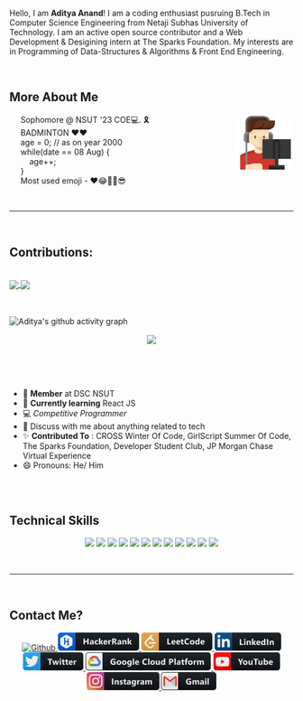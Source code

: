 <!-- # Welcome 😎 -->
<!-- <div>
  <span style="align:center"><img width ="50%" src = "https://github.com/weirdrag08/weirdrag08/blob/main/HelloWorld!.gif" alt= "Welcome"/></span>
  <span style="display: inline; float:left; "><p> Sophomore @ NSUT '23 COE💻. 🎗️ <br>
BADMINTON ♥️❤️ <br>
age =0; // as on year 2000 <br>
while(date == 08 Aug) { <br>
age++; <br>
} <br>
Most used emoji - ❤️😂✌🏻💙</p></span>
</div> -->

Hello, I am **Aditya Anand**! I am a coding enthusiast pusruing B.Tech in Computer Science Engineering from Netaji Subhas University of Technology. I am an active open source contributor and a Web Development & Desigining intern at The Sparks Foundation. My interests are in Programming of Data-Structures & Algorithms & Front End Engineering. 

<br>

## More About Me
<img align="right" src= "https://github.com/weirdrag08/weirdrag08/blob/main/gamer.svg" width="20%">
<p align= "left">
    &nbsp;&nbsp;&nbsp;&nbsp; Sophomore @ NSUT '23 COE💻. 🎗️ <br>
    &nbsp;&nbsp;&nbsp;&nbsp; BADMINTON ♥️❤️ <br>
    &nbsp;&nbsp;&nbsp;&nbsp; age = 0; // as on year 2000 <br>
    &nbsp;&nbsp;&nbsp;&nbsp; while(date == 08 Aug) { <br>
    &nbsp;&nbsp;&nbsp;&nbsp;&nbsp;&nbsp;&nbsp;&nbsp; age++; <br>
    &nbsp;&nbsp;&nbsp;&nbsp; } <br>
    &nbsp;&nbsp;&nbsp;&nbsp; Most used emoji - ❤️😂✌🏻😎
</p>

<!--
<img width ="60%" src = "https://github.com/weirdrag08/weirdrag08/blob/main/animated-welcome-image-0112.gif" alt= "Welcome"/>
**weirdrag08/weirdrag08** is a ✨ _special_ ✨ repository because its `README.md` (this file) appears on your GitHub profile.

Here are some ideas to get you started:

- 🔭 I’m currently working on ...
- 🌱 I’m currently learning ...
- 👯 I’m looking to collaborate on ...
- 🤔 I’m looking for help with ...
- 💬 Ask me about ...
- 📫 How to reach me: ...
- 😄 Pronouns: ...
- ⚡ Fun fact: ...
-->

<br>
<hr>
<br>
<h2>Contributions:</h2>

<br>
<a href="https://github-readme-stats.vercel.app/api?username=weirdrag08&show_icons=true&theme=merko">
  <img align="center" src="https://github-readme-stats.vercel.app/api?username=weirdrag08&show_icons=true&theme=merko" />
</a>
<a href="https://github-readme-stats.vercel.app/api/top-langs/?username=weirdrag08&langs_count=10&theme=merko&layout=compact">
  <img align="center" src="https://github-readme-stats.vercel.app/api/top-langs/?username=weirdrag08&langs_count=10&theme=merko&layout=compact" />
</a>

<br>
<br>
<br>


![Aditya's github activity graph](https://activity-graph.herokuapp.com/graph?username=weirdrag08&theme=react-dark)
<br>
<p align="center">
  <img align="center" src="https://github-readme-streak-stats.herokuapp.com/?user=weirdrag08&theme=vision-friendly-dark" />
</p>



<br>
<br>
<br>



- 🔭 **Member** at DSC NSUT
- 🌱 **Currently learning** React JS
- 💻 *Competitive Programmer*
- 💬 Discuss with me about anything related to tech
- ✨ **Contributed To** : CROSS Winter Of Code, GirlScript Summer Of Code, The Sparks Foundation, Developer Student Club, JP Morgan Chase Virtual Experience
- 😄 Pronouns: He/ Him

<br>
<br>

<h2>Technical Skills</h2>

<p align ="center">
  <code><img src="https://img.icons8.com/color/48/000000/c-plus-plus-logo.png"/></code>
  <code><img src="https://img.icons8.com/color/48/fa314a/c-programming.png"/></code>
  <code><img src="https://img.icons8.com/color/48/fa314a/python.png"/></code>
  <code><img src="https://img.icons8.com/color/48/000000/html-5.png"/></code>
  <code><img src="https://img.icons8.com/color/48/000000/css3.png"/></code>
  <code><img src="https://img.icons8.com/color/48/000000/javascript-logo-1.png"/></code>
  <code><img src="https://img.icons8.com/dusk/64/4a90e2/php-logo.png"/></code>
  <code><img src="https://img.icons8.com/color/50/000000/bootstrap.png"/></code>
  <code><img src="https://img.icons8.com/ios-filled/50/26e07f/jquery.png"/></code>
  <code><img src="https://img.icons8.com/color/64/000000/git.png"/></code>
  <code><img src="https://img.icons8.com/color/64/000000/github.png"/></code>
  <code><img src="https://img.icons8.com/color/48/fa314a/object.png"/></code>
</p>

<br>
<hr>
<br>

<h2>Contact Me?</h2>
<!-- <code><img src="https://img.icons8.com/color/64/000000/react-native.png"/></code> -->
<!-- <code><img src="https://img.icons8.com/ios-filled/50/fa314a/database-restore.png"/></code> -->
<p align ="center">
   <a href="https://github.com/weirdrag08">
    <img src="https://img.shields.io/badge/GitHub-100000?style=for-the-badge&logo=github&logoColor=white" width ="10%" alt="Github">
  </a>
   <a href="https://www.hackerrank.com/anand_aditya0803">
    <img src="https://github.com/weirdrag08/weirdrag08/blob/main/hackerrank.png" alt="Hackerrank">
  </a>
    <a href="https://leetcode.com/fastrail08/">
    <img src="https://github.com/weirdrag08/weirdrag08/blob/main/leetcode.png" alt="Leetcode">
  </a>
   <a href="https://www.linkedin.com/in/aditya-anand-ab47001a9/">
    <img src="https://github.com/weirdrag08/weirdrag08/blob/main/linkedin.png" alt="Linkedin">
  </a>
  <a href="https://twitter.com/anandAd98670736">
    <img src="https://github.com/weirdrag08/weirdrag08/blob/main/twitter.png" alt="Twitter">
  </a>
  <a href="https://www.qwiklabs.com/public_profiles/19cbd967-afda-481e-b453-8992e792755a">
    <img src="https://github.com/weirdrag08/weirdrag08/blob/main/google_cloud_platform.png" alt="Google Cloud">
  </a>
 <a href="https://www.youtube.com/channel/UCssGMYRs2yc43FwSXR98MbA">
    <img src="https://github.com/weirdrag08/weirdrag08/blob/main/youtube.png" alt="Youtube">
  </a>
 <a href="https://www.instagram.com/_adityaanand00_/">
    <img src="https://github.com/weirdrag08/weirdrag08/blob/main/instagram.png" alt="Instagram">
  </a>
 <a href="mailto:anand.aditya0803@gmail.com/">
    <img src="https://github.com/weirdrag08/weirdrag08/blob/main/gmail.png" alt="Gmail">
  </a>
</p>
  
